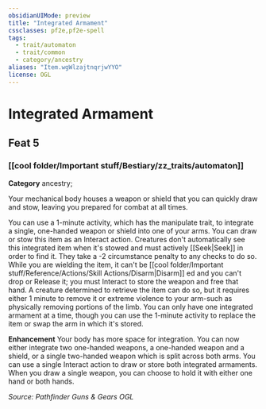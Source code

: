 ```yaml
---
obsidianUIMode: preview
title: "Integrated Armament"
cssclasses: pf2e,pf2e-spell
tags:
  - trait/automaton
  - trait/common
  - category/ancestry
aliases: "Item.wgWlzajtnqrjwYYO"
license: OGL
---
```

# Integrated Armament
## Feat 5
### [[cool folder/Important stuff/Bestiary/zz_traits/automaton]]

**Category** ancestry; 




Your mechanical body houses a weapon or shield that you can quickly draw and stow, leaving you prepared for combat at all times.

You can use a 1-minute activity, which has the manipulate trait, to integrate a single, one-handed weapon or shield into one of your arms. You can draw or stow this item as an Interact action. Creatures don't automatically see this integrated item when it's stowed and must actively [[Seek|Seek]] in order to find it. They take a -2 circumstance penalty to any checks to do so. While you are wielding the item, it can't be [[cool folder/Important stuff/Reference/Actions/Skill Actions/Disarm|Disarm]] ed and you can't drop or Release it; you must Interact to store the weapon and free that hand. A creature determined to retrieve the item can do so, but it requires either 1 minute to remove it or extreme violence to your arm-such as physically removing portions of the limb. You can only have one integrated armament at a time, though you can use the 1-minute activity to replace the item or swap the arm in which it's stored.

**Enhancement** Your body has more space for integration. You can now either integrate two one-handed weapons, a one-handed weapon and a shield, or a single two-handed weapon which is split across both arms. You can use a single Interact action to draw or store both integrated armaments. When you draw a single weapon, you can choose to hold it with either one hand or both hands.

*Source: Pathfinder Guns & Gears*
*OGL*